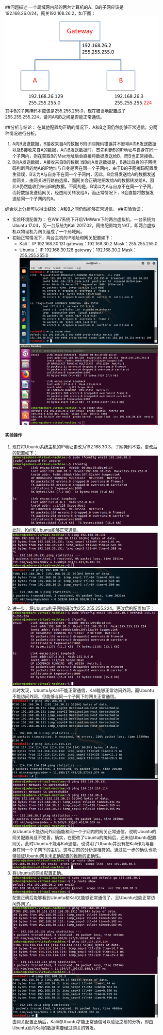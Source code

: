##问题描述
一个局域网内部的两台计算机的A、B的子网应该是192.168.26.0/24，网关192.168.26.2，如下图：
![topo](https://github.com/DBullet/learn-git/blob/test/image001.png) 
其中B的子网掩码本应该是255.255.255.0，现在错误地配置成了255.255.255.224，请问A和B之间是否能正常通信。

##分析与结论：
在其他配置均正确的情况下，A和B之间仍然能够正常通信。分两种情况进行分析。
1. A向B发送数据，B接收来自A的数据
B的子网掩码错误并不影响A向B发送数据以及B接收来自A的数据，A向B发送数据时，首先判断B的IP地址与自身在同一个子网内，则在获取B的Mac地址后会直接将数据发送给B，而B也正常接收。
2. B向A发送数据，A接收来自B的数据
当B向A发送数据是，B通过自身的子网掩码判断目的地A的IP地址与自身是否在同一个子网内，由于B的子网掩码配置发生错误，B认为A与自身不在同一个子网内，因此，B会将发送给A的数据发送给网关，由网关进行路由选择，而网关会正确地把发给A的数据转发给A，因此A仍然能收到来自B的数据，不同的是，B误以为A与自身不在同一个子网，而将数据发送给网关，经由网关转发给A，而正常情况下，B会直接将数据发送给同一个子网内的A。

综合以上分析可以得出结论：A和B之间仍然能够正常通信。
##实验验证：
- 实验环境配置为：
在Win7系统下开启VMWare下的两台虚拟机，一台系统为Ubuntu 17.04，另一台系统为Kali 2017.02。网络配置均为NAT，即两台虚拟机以物理机为网关组成了一个局域网。
- 初始正常情况下，两台主机的IP地址和网关配置如下：
	- Kali： IP 192.168.30.131  gateway：192.168.30.2  Mask：255.255.255.0
	- Ubuntu： IP 192.168.30.128  gateway：192.168.30.2  Mask：255.255.255.0
![03](https://github.com/DBullet/learn-git/blob/test/image003.png)
![05](https://github.com/DBullet/learn-git/blob/test/image005.png)
#### 实验操作
1. 现在将Ubuntu系统主机的IP地址更改为192.168.30.3，子网掩码不变。更改后的配置如下：![07](https://github.com/DBullet/learn-git/blob/test/image007.png) 
此时，Kali和Ubuntu能够正常通信。
![09](https://github.com/DBullet/learn-git/blob/test/image009.png)
![11](https://github.com/DBullet/learn-git/blob/test/image011.png) 
2. 进一步，将Ubuntu的子网掩码改为255.255.255.224。更改后的配置如下：![13](https://github.com/DBullet/learn-git/blob/test/image013.png)此时发现，Ubuntu与Kali不能正常通信，Kali能够正常访问外网，而Ubuntu不能访问外网，但能够与同一个子网下的网关正常通信。
![15](https://github.com/DBullet/learn-git/blob/test/image015.png)
![17](https://github.com/DBullet/learn-git/blob/test/image017.png) 
从Ubuntu不能访问外网而能和同一个子网内的网关正常通信，说明Ubuntu的网关配置尚且不完善，确实，在更改了Ubuntu的掩码后，还未给Ubuntu配置网关，此时Ubuntu不能与Kali通信，也说明了Ubuntu并没有把Kali作为与自身在同一个子网下的主机。这与之前的分析是相符的。通过进一步的确认也能够验证Ubuntu网关未正确配置的推断的正确性。
![19](https://github.com/DBullet/learn-git/blob/test/image019.png)
4. 将Ubuntu的网关配置正确。
![21](https://github.com/DBullet/learn-git/blob/test/image021.png)
配置正确后能够看到Ubuntu和Kali又能够正常通信了，且Ubuntu也能正常访问外网了。
![23](https://github.com/DBullet/learn-git/blob/test/image023.png)
![25](https://github.com/DBullet/learn-git/blob/test/image025.png)
由网关配置正确后，Kali和Ubuntu才能正常通信可以验证之前的分析，即由Ubuntu发向Kali的数据需要经过网关的转发。